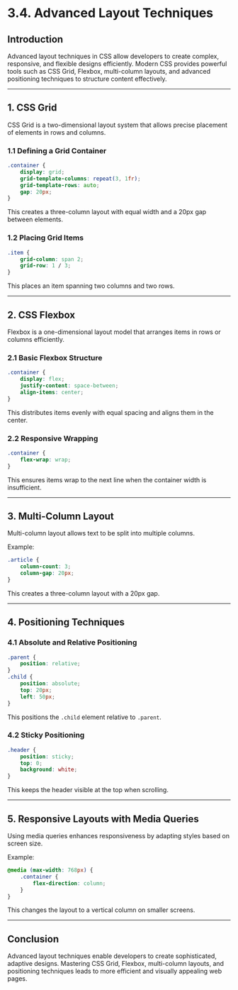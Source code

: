 # 3.4. Advanced Layout Techniques

## Introduction
Advanced layout techniques in CSS allow developers to create complex, responsive, and flexible designs efficiently. Modern CSS provides powerful tools such as CSS Grid, Flexbox, multi-column layouts, and advanced positioning techniques to structure content effectively.

---

## 1. CSS Grid
CSS Grid is a two-dimensional layout system that allows precise placement of elements in rows and columns.

### 1.1 Defining a Grid Container
```css
.container {
    display: grid;
    grid-template-columns: repeat(3, 1fr);
    grid-template-rows: auto;
    gap: 20px;
}
```
This creates a three-column layout with equal width and a 20px gap between elements.

### 1.2 Placing Grid Items
```css
.item {
    grid-column: span 2;
    grid-row: 1 / 3;
}
```
This places an item spanning two columns and two rows.

---

## 2. CSS Flexbox
Flexbox is a one-dimensional layout model that arranges items in rows or columns efficiently.

### 2.1 Basic Flexbox Structure
```css
.container {
    display: flex;
    justify-content: space-between;
    align-items: center;
}
```
This distributes items evenly with equal spacing and aligns them in the center.

### 2.2 Responsive Wrapping
```css
.container {
    flex-wrap: wrap;
}
```
This ensures items wrap to the next line when the container width is insufficient.

---

## 3. Multi-Column Layout
Multi-column layout allows text to be split into multiple columns.

Example:
```css
.article {
    column-count: 3;
    column-gap: 20px;
}
```
This creates a three-column layout with a 20px gap.

---

## 4. Positioning Techniques

### 4.1 Absolute and Relative Positioning
```css
.parent {
    position: relative;
}
.child {
    position: absolute;
    top: 20px;
    left: 50px;
}
```
This positions the `.child` element relative to `.parent`.

### 4.2 Sticky Positioning
```css
.header {
    position: sticky;
    top: 0;
    background: white;
}
```
This keeps the header visible at the top when scrolling.

---

## 5. Responsive Layouts with Media Queries
Using media queries enhances responsiveness by adapting styles based on screen size.

Example:
```css
@media (max-width: 768px) {
    .container {
        flex-direction: column;
    }
}
```
This changes the layout to a vertical column on smaller screens.

---

## Conclusion
Advanced layout techniques enable developers to create sophisticated, adaptive designs. Mastering CSS Grid, Flexbox, multi-column layouts, and positioning techniques leads to more efficient and visually appealing web pages.


